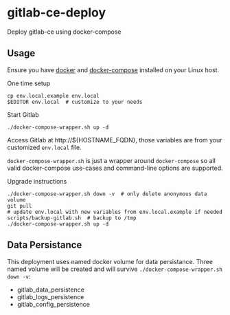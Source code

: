 # gitlab-ce-deploy
Deploy gitlab-ce using docker-compose

## Usage

Ensure you have [docker](https://www.docker.com/) and
[docker-compose](https://docs.docker.com/compose/) installed on your Linux
host.

One time setup
```
cp env.local.example env.local
$EDITOR env.local  # customize to your needs
```

Start Gitlab
```
./docker-compose-wrapper.sh up -d
```

Access Gitlab at
http://${HOSTNAME_FQDN},
those variables are from your customized `env.local` file.

`docker-compose-wrapper.sh` is just a wrapper around `docker-compose` so all valid
docker-compose use-cases and command-line options are supported.

Upgrade instructions
```shell
./docker-compose-wrapper.sh down -v  # only delete anonymous data volume
git pull
# update env.local with new variables from env.local.example if needed
scripts/backup-gitlab.sh  # backup to /tmp
./docker-compose-wrapper.sh up -d
```


## Data Persistance

This deployment uses named docker volume for data persistance.  Three named
volume will be created and will survive `./docker-compose-wrapper.sh down -v`:

* gitlab_data_persistence
* gitlab_logs_persistence
* gitlab_config_persistence
